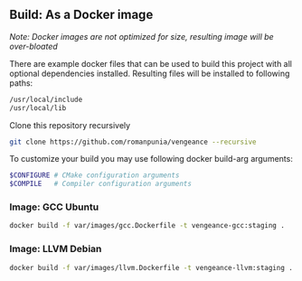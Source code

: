 
## Build: As a Docker image
_Note: Docker images are not optimized for size, resulting image will be over-bloated_

There are example docker files that can be used to build this project with all optional dependencies installed. Resulting files will be installed to following paths:
```sh
/usr/local/include
/usr/local/lib
```

Clone this repository recursively
```bash
git clone https://github.com/romanpunia/vengeance --recursive
```

To customize your build you may use following docker build-arg arguments:
```sh
$CONFIGURE # CMake configuration arguments
$COMPILE   # Compiler configuration arguments
```

### Image: GCC Ubuntu
```sh
docker build -f var/images/gcc.Dockerfile -t vengeance-gcc:staging .
```

### Image: LLVM Debian
```sh
docker build -f var/images/llvm.Dockerfile -t vengeance-llvm:staging .
```